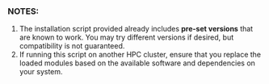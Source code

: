 ### NOTES:
1. The installation script provided already includes **pre-set versions** that are known to work. You may try different versions if desired, but compatibility is not guaranteed.
2. If running this script on another HPC cluster, ensure that you replace the loaded modules based on the available software and dependencies on your system.

